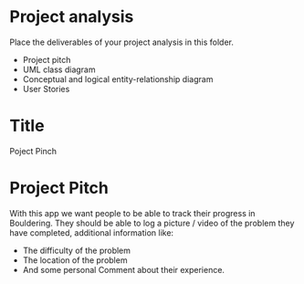 # Project analysis

Place the deliverables of your project analysis in this folder.

- Project pitch
- UML class diagram
- Conceptual and logical entity-relationship diagram
- User Stories


# Title

Poject Pinch

# Project Pitch

With this app we want people to be able to track their progress in Bouldering.
They should be able to log a picture / video of the problem they have completed, additional information like:
- The difficulty of the problem
- The location of the problem
- And some personal Comment about their experience. 

<!-- We want people to be able to like eachother's accomplishments and push each other to progress in the beautiful world of climbing. -->

